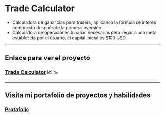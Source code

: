 # Trade Calculator
* Calculadora de ganancias para traders, aplicando la fórmula de interés compuesto después de la primera inversión.
* Calculadora de operaciones binarias necesarias pera llegar a una meta establecida por el usuario, el capital inicial es $100 USD.

---
## Enlace para ver el proyecto
### [Trade Calculator](https://hernanreiq.github.io/trade-calculator/) :chart_with_upwards_trend: :chart_with_downwards_trend:
---
## Visita mi portafolio de proyectos y habilidades
### [Protafolio](https://bit.ly/hernanreiq)